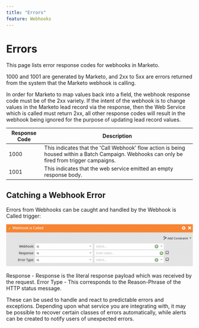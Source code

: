 ```yaml
---
title: "Errors"
feature: Webhooks
---
```


# Errors

This page lists error response codes for webhooks in Marketo.

1000 and 1001 are generated by Marketo, and 2xx to 5xx are errors returned from the system that the Marketo webhook is calling.

In order for Marketo to map values back into a field, the webhook response code must be of the 2xx variety. If the intent of the webhook is to change values in the Marketo lead record via the response, then the Web Service which is called must return 2xx, all other response codes will result in the webhook being ignored for the purpose of updating lead record values.

| Response Code | Description|
| --- | --- |
| 1000| This indicates that the 'Call Webhook' flow action is being housed within a Batch Campaign. Webhooks can only be fired from trigger campaigns.|
| 1001| This indicates that the web service emitted an empty response body.|

## Catching a Webhook Error

Errors from Webhooks can be caught and handled by the Webhook is Called trigger:

![Webhook is Called](assets/webhook-called.png)

Response - Response is the literal response payload which was received by the request. Error Type - This corresponds to the Reason-Phrase of the HTTP status message.

These can be used to handle and react to predictable errors and exceptions. Depending upon what service you are integrating with, it may be possible to recover certain classes of errors automatically, while alerts can be created to notify users of unexpected errors.

